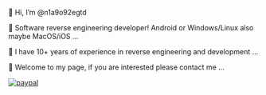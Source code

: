 👋 Hi, I’m @n1a9o92egtd

👀 Software reverse engineering developer! Android or Windows/Linux also maybe MacOS/iOS ...

🌱 I have 10+ years of experience in reverse engineering and development ...

💞️ Welcome to my page, if you are interested please contact me ...


[![paypal](https://www.paypalobjects.com/en_US/i/btn/btn_donateCC_LG.gif)](https://www.paypal.me/dengtao)
